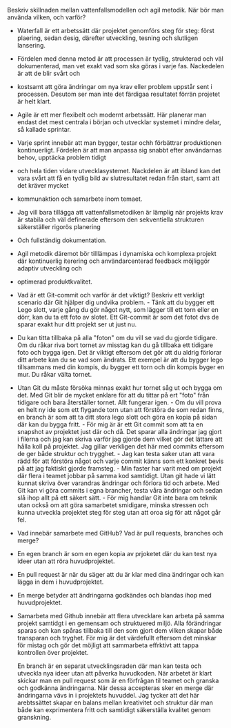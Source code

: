Beskriv skillnaden mellan vattenfallsmodellen och agil metodik. När bör man använda vilken, och varför?
- Waterfall är ett arbetssätt där projektet genomförs steg för steg: först plaering, sedan desig, därefter utveckling, tesning och slutligen lansering.
- Fördelen med denna metod är att processen är tydlig, strukterad och väl dokumenterad, man vet exakt vad som ska göras i varje fas. Nackedelen är att de blir svårt och
- kostsamt att göra ändringar om nya krav eller problem uppstår sent i processen. Desutom ser man inte det färdigaa resultatet förrän projetet är helt klart.
- Agile är ett mer flexibelt och modernt arbetssätt. Här planerar man endast det mest centrala i början och utvecklar systemet i mindre delar, så kallade sprintar.
- Varje sprint innebär att man bygger, testar ochh förbättrar produktionen kontinuerligt. Fördelen är att man anpassa sig snabbt efter användarnas behov, upptäcka problem tidigt
- och hela tiden vidare utvecklasystemet. Nackdelen är att ibland kan det vara svårt att få en tydlig bild av slutresultatet redan från start, samt att det kräver mycket
- kommunaktion och samarbete inom temaet.
- Jag vill bara tillägga att vattenfallsmetodiken är lämplig när projekts krav är stabila och väl definerade eftersom den sekventiella strukturen säkerställer rigorös planering
- Och fullständig dokumentation.
- Agil metodik däremot bör tilllämpas i dynamiska och komplexa projekt där kontinuerlig iterering och användarcenterad feedback möjliggör adaptiv  utveckling och
- optimerad produktkvalitet. 
- Vad är ett Git-commit och varför är det viktigt? Beskriv ett verkligt scenario där Git hjälper dig undvika problem. - Tänk att du bygger ett Lego slott, varje gång du gör något nytt, som lägger till ett torn eller en dörr, kan du ta ett foto av slotet. Ett Git-commit är som det fotot dvs de sparar exakt hur ditt projekt ser ut just nu.
- Du kan titta tillbaka på alla "foton" om du vill se vad du gjorde tidigare. Om du råkar riva bort tornet av misstag kan du gå tillbaka ett tidigare foto och bygga igen. Det är viktigt eftersom det gör att du aldrig förlorar ditt arbete kan du se vad som ändrats. Ett exempel är att du bygger lego tillsammans med din kompis, du bygger ett torn och din kompis byger en mur. Du råkar välta tornet.
- Utan Git du måste försöka minnas exakt hur tornet såg ut och bygga om det. Med Git blir de mycket enklare för att du tittar på ert "foto" från tidigare och bara återställer tornet. Allt fungerar igen. - Om du vill prova en helt ny ide som ett flygande torn utan att förstöra de som redan finns, en branch är som att ta ditt stora lego slott och göra en kopia på sidan där kan du bygga fritt. - För mig är är ett Git commit som att ta en snapshot av projektet just där och då. Det sparar alla ändringar jag gjort i filerna och jag kan skriva varför jag gjorde dem vilket gör det lättare att hålla koll på projektet. Jag gillar verkligen det här med commits eftersom de ger både struktur och trygghet. - Jag kan testa saker utan att vara rädd för att förstöra något och varje commit känns som ett konkret bevis på att jag faktiskt gjorde framsteg. - Min faster har varit med om projekt där flera i teamet jobbar på samma kod samtidigt. Utan git hade vi lätt kunnat skriva över varandras ändringar och förlora tid och arbete. Med Git kan vi göra commits i egna brancher, testa våra ändringar och sedan slå ihop allt på ett säkert sätt. - För mig handlar Git inte bara om teknik utan också om att göra samarbetet smidigare, minska stressen och kunna utveckla projektet steg för steg utan att oroa sig för att något går fel.
- Vad innebär samarbete med GitHub? Vad är pull requests, branches och merge?
-  En egen branch är som en egen kopia av prjoketet där du kan test nya ideer utan att röra huvudprojektet.
-  En pull request är när du säger att du är klar med dina ändringar och kan lägga in dem i huvudprojektet.
-  En merge betyder att ändringarna godkändes och blandas ihop med huvudprojektet.
- Samarbeta med Github innebär att flera utvecklare kan arbeta på samma projekt samtidgt i en gemensam och struktuered miljö. Alla förändringar sparas och kan spåras tillbaka till den som gjort dem vilken skapar både transparan och tryghet. För mig är det värdefullt eftersom det minskar för mistag och gör det möjligt att sammarbeta effrktivt att tappa kontrollen över projektet.

  En branch är en separat utvecklingsraden där man kan testa och utveckla nya ideer utan att påverka huvudkoden. När arbetet är klart skickar man en pull request som är en förfrågan til teamet och granska och godkänna ändringarna. När dessa accepteras sker en merge där ändringarna vävs in i projektets huvuddel. Jag tycker att det här arebtssättet skapar en balans mellan kreativitet och struktur där man både kan exprimentera fritt och samtidigt säkerställa kvalitet genom granskning.  
